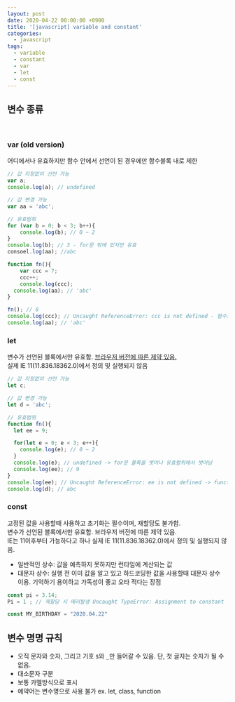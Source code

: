 ```yaml
---
layout: post
date: 2020-04-22 00:00:00 +0900
title: '[javascript] variable and constant'
categories:
  - javascript
tags:
  - variable
  - constant
  - var
  - let
  - const
---
```


## 변수 종류

<br>

### var (old version)
어디에서나 유효하지만 함수 안에서 선언이 된 경우에만 함수블록 내로 제한

```javascript
// 값 지정없이 선언 가능
var a;
console.log(a); // undefined

// 값 변경 가능
var aa = 'abc';

// 유효범위
for (var b = 0; b < 3; b++){
	console.log(b); // 0 ~ 2
}
console.log(b); // 3 - for문 밖에 있지만 유효
consoel.log(aa); //abc

function fn(){
	var ccc = 7;
	ccc++;
	console.log(ccc);
  console.log(aa); // 'abc'
}

fn(); // 8
console.log(ccc); // Uncaught ReferenceError: ccc is not defined - 함수블록에서만 유효
console.log(aa); // 'abc'
```

### let
변수가 선언된 블록에서만 유효함. [브라우저 버전에 따른 제약 있음.](https://docs.microsoft.com/ko-kr/microsoft-edge/dev-guide/whats-new/javascript-version-information)  
실제 IE 11(11.836.18362.0)에서 정의 및 실행되지 않음

```javascript
// 값 지정없이 선언 가능
let c;

// 값 변경 가능
let d = 'abc';

// 유효범위
function fn(){
  let ee = 9;

  for(let e = 0; e < 3; e++){
    console.log(e); // 0 ~ 2
  }
  console.log(e); // undefined -> for문 블록을 벗어나 유효범위에서 벗어남
  console.log(ee); // 9
}
console.log(ee); // Uncaught ReferenceError: ee is not defined -> function 블록을 벗어남
console.log(d); // abc
```

### const
고정된 값을 사용할때 사용하고 초기화는 필수이며, 재할당도 불가함.  
변수가 선언된 블록에서만 유효함. 브라우저 버전에 따른 제약 있음.  
IE는 11이후부터 가능하다고 하나 실제 IE 11(11.836.18362.0)에서 정의 및 실행되지 않음.

- 일반적인 상수: 값을 예측하지 못하지만 런타임에 계산되는 값
- 대문자 상수: 실행 전 이미 값을 알고 있고 하드코딩한 값을 사용할때 대문자 상수 이용. 기억하기 용이하고 가독성이 좋고 오타 적다는 장점

```javascript
const pi = 3.14;
Pi = 1 ; // 재할당 시 에러발생 Uncaught TypeError: Assignment to constant variable.

const MY_BIRTHDAY = "2020.04.22"
```

## 변수 명명 규칙

- 오직 문자와 숫자, 그리고 기호 `$`와 `_`만 들어갈 수 있음. 단, 첫 글자는 숫자가 될 수 없음.  
- 대소문자 구분
- 보통 카멜방식으로 표시
- 예약어는 변수명으로 사용 불가 ex. let, class, function
